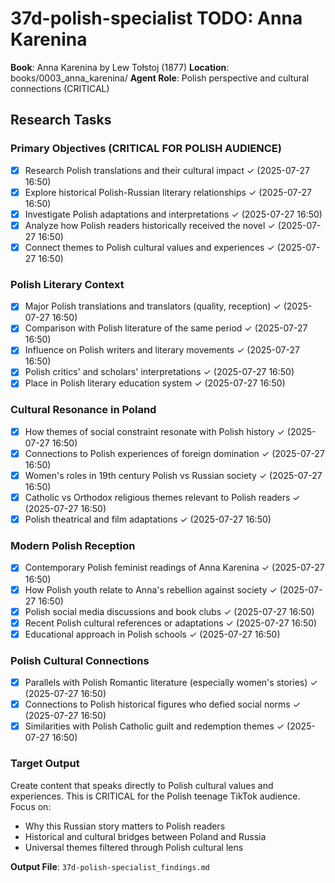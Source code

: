 # 37d-polish-specialist TODO: Anna Karenina

**Book**: Anna Karenina by Lew Tołstoj (1877)
**Location**: books/0003_anna_karenina/
**Agent Role**: Polish perspective and cultural connections (CRITICAL)

## Research Tasks

### Primary Objectives (CRITICAL FOR POLISH AUDIENCE)
- [x] Research Polish translations and their cultural impact ✓ (2025-07-27 16:50)
- [x] Explore historical Polish-Russian literary relationships ✓ (2025-07-27 16:50)
- [x] Investigate Polish adaptations and interpretations ✓ (2025-07-27 16:50)
- [x] Analyze how Polish readers historically received the novel ✓ (2025-07-27 16:50)
- [x] Connect themes to Polish cultural values and experiences ✓ (2025-07-27 16:50)

### Polish Literary Context
- [x] Major Polish translations and translators (quality, reception) ✓ (2025-07-27 16:50)
- [x] Comparison with Polish literature of the same period ✓ (2025-07-27 16:50)
- [x] Influence on Polish writers and literary movements ✓ (2025-07-27 16:50)
- [x] Polish critics' and scholars' interpretations ✓ (2025-07-27 16:50)
- [x] Place in Polish literary education system ✓ (2025-07-27 16:50)

### Cultural Resonance in Poland
- [x] How themes of social constraint resonate with Polish history ✓ (2025-07-27 16:50)
- [x] Connections to Polish experiences of foreign domination ✓ (2025-07-27 16:50)
- [x] Women's roles in 19th century Polish vs Russian society ✓ (2025-07-27 16:50)
- [x] Catholic vs Orthodox religious themes relevant to Polish readers ✓ (2025-07-27 16:50)
- [x] Polish theatrical and film adaptations ✓ (2025-07-27 16:50)

### Modern Polish Reception
- [x] Contemporary Polish feminist readings of Anna Karenina ✓ (2025-07-27 16:50)
- [x] How Polish youth relate to Anna's rebellion against society ✓ (2025-07-27 16:50)
- [x] Polish social media discussions and book clubs ✓ (2025-07-27 16:50)
- [x] Recent Polish cultural references or adaptations ✓ (2025-07-27 16:50)
- [x] Educational approach in Polish schools ✓ (2025-07-27 16:50)

### Polish Cultural Connections
- [x] Parallels with Polish Romantic literature (especially women's stories) ✓ (2025-07-27 16:50)
- [x] Connections to Polish historical figures who defied social norms ✓ (2025-07-27 16:50)
- [x] Similarities with Polish Catholic guilt and redemption themes ✓ (2025-07-27 16:50)

### Target Output
Create content that speaks directly to Polish cultural values and experiences. This is CRITICAL for the Polish teenage TikTok audience. Focus on:
- Why this Russian story matters to Polish readers
- Historical and cultural bridges between Poland and Russia
- Universal themes filtered through Polish cultural lens

**Output File**: `37d-polish-specialist_findings.md`